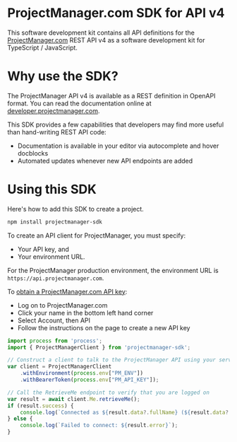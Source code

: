 # ProjectManager.com SDK for API v4

This software development kit contains all API definitions for the [ProjectManager.com](https://www.projectmanager.com) REST API v4 as a software development kit for TypeScript / JavaScript.  

# Why use the SDK?

The ProjectManager API v4 is available as a REST definition in OpenAPI format.  You can read the documentation online at [developer.projectmanager.com](https://developer.projectmanager.com).

This SDK provides a few capabilities that developers may find more useful than hand-writing REST API code:
* Documentation is available in your editor via autocomplete and hover docblocks
* Automated updates whenever new API endpoints are added

# Using this SDK

Here's how to add this SDK to create a project.

```bash
npm install projectmanager-sdk
```

To create an API client for ProjectManager, you must specify:
* Your API key, and
* Your environment URL.

For the ProjectManager production environment, the environment URL is `https://api.projectmanager.com`.

To [obtain a ProjectManager.com API key](https://developer.projectmanager.com/reference/api-keys):
* Log on to ProjectManager.com
* Click your name in the bottom left hand corner
* Select Account, then API
* Follow the instructions on the page to create a new API key

```typescript
import process from 'process';
import { ProjectManagerClient } from 'projectmanager-sdk';

// Construct a client to talk to the ProjectManager API using your server and token
var client = ProjectManagerClient
    .withEnvironment(process.env["PM_ENV"])
    .withBearerToken(process.env["PM_API_KEY"]);

// Call the RetrieveMe endpoint to verify that you are logged on
var result = await client.Me.retrieveMe();
if (result.success) {
    console.log(`Connected as ${result.data?.fullName} (${result.data?.emailAddress})`);
} else {
    console.log(`Failed to connect: ${result.error}`);
}
```

        
        
        
